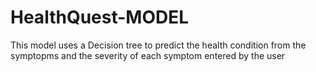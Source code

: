 # HealthQuest-MODEL
This model uses a Decision tree to predict the health condition from the symptopms and the severity of each symptom entered by the user
